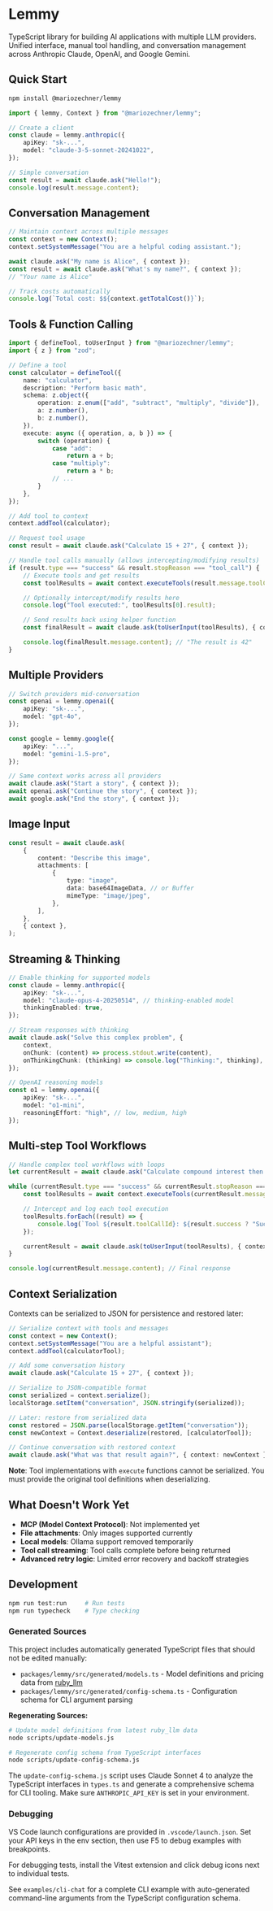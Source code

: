# Lemmy

TypeScript library for building AI applications with multiple LLM providers. Unified interface, manual tool handling, and conversation management across Anthropic Claude, OpenAI, and Google Gemini.

## Quick Start

```bash
npm install @mariozechner/lemmy
```

```typescript
import { lemmy, Context } from "@mariozechner/lemmy";

// Create a client
const claude = lemmy.anthropic({
	apiKey: "sk-...",
	model: "claude-3-5-sonnet-20241022",
});

// Simple conversation
const result = await claude.ask("Hello!");
console.log(result.message.content);
```

## Conversation Management

```typescript
// Maintain context across multiple messages
const context = new Context();
context.setSystemMessage("You are a helpful coding assistant.");

await claude.ask("My name is Alice", { context });
const result = await claude.ask("What's my name?", { context });
// "Your name is Alice"

// Track costs automatically
console.log(`Total cost: $${context.getTotalCost()}`);
```

## Tools & Function Calling

```typescript
import { defineTool, toUserInput } from "@mariozechner/lemmy";
import { z } from "zod";

// Define a tool
const calculator = defineTool({
	name: "calculator",
	description: "Perform basic math",
	schema: z.object({
		operation: z.enum(["add", "subtract", "multiply", "divide"]),
		a: z.number(),
		b: z.number(),
	}),
	execute: async ({ operation, a, b }) => {
		switch (operation) {
			case "add":
				return a + b;
			case "multiply":
				return a * b;
			// ...
		}
	},
});

// Add tool to context
context.addTool(calculator);

// Request tool usage
const result = await claude.ask("Calculate 15 + 27", { context });

// Handle tool calls manually (allows intercepting/modifying results)
if (result.type === "success" && result.stopReason === "tool_call") {
	// Execute tools and get results
	const toolResults = await context.executeTools(result.message.toolCalls);

	// Optionally intercept/modify results here
	console.log("Tool executed:", toolResults[0].result);

	// Send results back using helper function
	const finalResult = await claude.ask(toUserInput(toolResults), { context });

	console.log(finalResult.message.content); // "The result is 42"
}
```

## Multiple Providers

```typescript
// Switch providers mid-conversation
const openai = lemmy.openai({
	apiKey: "sk-...",
	model: "gpt-4o",
});

const google = lemmy.google({
	apiKey: "...",
	model: "gemini-1.5-pro",
});

// Same context works across all providers
await claude.ask("Start a story", { context });
await openai.ask("Continue the story", { context });
await google.ask("End the story", { context });
```

## Image Input

```typescript
const result = await claude.ask(
	{
		content: "Describe this image",
		attachments: [
			{
				type: "image",
				data: base64ImageData, // or Buffer
				mimeType: "image/jpeg",
			},
		],
	},
	{ context },
);
```

## Streaming & Thinking

```typescript
// Enable thinking for supported models
const claude = lemmy.anthropic({
	apiKey: "sk-...",
	model: "claude-opus-4-20250514", // thinking-enabled model
	thinkingEnabled: true,
});

// Stream responses with thinking
await claude.ask("Solve this complex problem", {
	context,
	onChunk: (content) => process.stdout.write(content),
	onThinkingChunk: (thinking) => console.log("Thinking:", thinking),
});

// OpenAI reasoning models
const o1 = lemmy.openai({
	apiKey: "sk-...",
	model: "o1-mini",
	reasoningEffort: "high", // low, medium, high
});
```

## Multi-step Tool Workflows

```typescript
// Handle complex tool workflows with loops
let currentResult = await claude.ask("Calculate compound interest then format result", { context });

while (currentResult.type === "success" && currentResult.stopReason === "tool_call") {
	const toolResults = await context.executeTools(currentResult.message.toolCalls);

	// Intercept and log each tool execution
	toolResults.forEach((result) => {
		console.log(`Tool ${result.toolCallId}: ${result.success ? "Success" : "Failed"}`);
	});

	currentResult = await claude.ask(toUserInput(toolResults), { context });
}

console.log(currentResult.message.content); // Final response
```

## Context Serialization

Contexts can be serialized to JSON for persistence and restored later:

```typescript
// Serialize context with tools and messages
const context = new Context();
context.setSystemMessage("You are a helpful assistant");
context.addTool(calculatorTool);

// Add some conversation history
await claude.ask("Calculate 15 + 27", { context });

// Serialize to JSON-compatible format
const serialized = context.serialize();
localStorage.setItem("conversation", JSON.stringify(serialized));

// Later: restore from serialized data
const restored = JSON.parse(localStorage.getItem("conversation"));
const newContext = Context.deserialize(restored, [calculatorTool]);

// Continue conversation with restored context
await claude.ask("What was that result again?", { context: newContext });
```

**Note**: Tool implementations with `execute` functions cannot be serialized. You must provide the original tool definitions when deserializing.

## What Doesn't Work Yet

- **MCP (Model Context Protocol)**: Not implemented yet
- **File attachments**: Only images supported currently
- **Local models**: Ollama support removed temporarily
- **Tool call streaming**: Tool calls complete before being returned
- **Advanced retry logic**: Limited error recovery and backoff strategies

## Development

```bash
npm run test:run     # Run tests
npm run typecheck    # Type checking
```

### Generated Sources

This project includes automatically generated TypeScript files that should not be edited manually:

- `packages/lemmy/src/generated/models.ts` - Model definitions and pricing data from [ruby_llm](https://github.com/crmne/ruby_llm)
- `packages/lemmy/src/generated/config-schema.ts` - Configuration schema for CLI argument parsing

**Regenerating Sources:**

```bash
# Update model definitions from latest ruby_llm data
node scripts/update-models.js

# Regenerate config schema from TypeScript interfaces
node scripts/update-config-schema.js
```

The `update-config-schema.js` script uses Claude Sonnet 4 to analyze the TypeScript interfaces in `types.ts` and generate a comprehensive schema for CLI tooling. Make sure `ANTHROPIC_API_KEY` is set in your environment.

### Debugging

VS Code launch configurations are provided in `.vscode/launch.json`. Set your API keys in the env section, then use F5 to debug examples with breakpoints.

For debugging tests, install the Vitest extension and click debug icons next to individual tests.

See `examples/cli-chat` for a complete CLI example with auto-generated command-line arguments from the TypeScript configuration schema.
